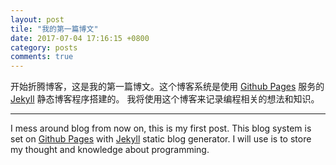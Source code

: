 ```yaml
---
layout: post
tile: "我的第一篇博文"
date: 2017-07-04 17:16:15 +0800
category: posts
comments: true
---
```

开始折腾博客，这是我的第一篇博文。这个博客系统是使用 [Github Pages][] 服务的 [Jekyll][] 静态博客程序搭建的。
我将使用这个博客来记录编程相关的想法和知识。

---

I mess around blog from now on, this is my first post. This blog system is set on [Github Pages][] with [Jekyll][] static blog generator.
I will use is to store my thought and knowledge about programming.

[Github Pages]: https://pages.github.com/
[Jekyll]: https://jekyllrb.com/
